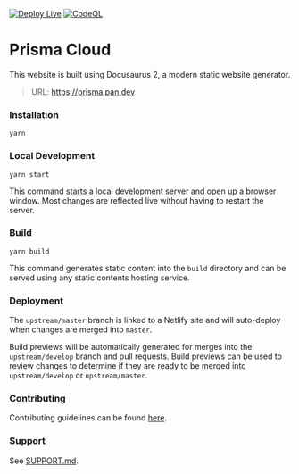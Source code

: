 [![Deploy Live](https://github.com/PaloAltoNetworks/prisma.pan.dev/actions/workflows/deploy-live.yml/badge.svg)](https://github.com/PaloAltoNetworks/prisma.pan.dev/actions/workflows/deploy-live.yml) [![CodeQL](https://github.com/PaloAltoNetworks/prisma.pan.dev/actions/workflows/codeql-analysis.yml/badge.svg)](https://github.com/PaloAltoNetworks/prisma.pan.dev/actions/workflows/codeql-analysis.yml)

# Prisma Cloud 

This website is built using Docusaurus 2, a modern static website generator.

> URL: https://prisma.pan.dev

### Installation

```shell-session
yarn
```

### Local Development

```shell-session
yarn start
```

This command starts a local development server and open up a browser window. Most changes are reflected live without having to restart the server.

### Build

```shell-session
yarn build
```

This command generates static content into the `build` directory and can be served using any static contents hosting service.

### Deployment

The `upstream/master` branch is linked to a Netlify site and will auto-deploy when changes are merged into `master`.

Build previews will be automatically generated for merges into the `upstream/develop` branch and pull requests. Build previews can be used to review changes to determine if they are ready to be merged into `upstream/develop` or `upstream/master`.

### Contributing

Contributing guidelines can be found [here](https://panos.pan.dev/docs/contributing).

### Support
See [SUPPORT.md](SUPPORT.md). 
